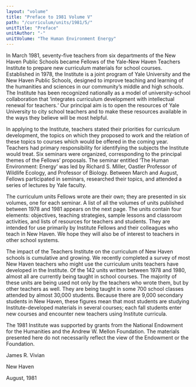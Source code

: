 ```yaml
---
layout: "volume"
title: "Preface to 1981 Volume V"
path: "/curriculum/units/1981/5/"
unitTitle: "Preface"
unitAuthor: "-"
unitVolume: "The Human Environment Energy"
---
```

<body>
<p>
In March 1981, seventy-five teachers from six departments of the New Haven Public Schools became Fellows of the Yale-New Haven Teachers Institute to prepare new curriculum materials for school courses. Established in 1978, the Institute is a joint program of Yale University and the New Haven Public Schools, designed to improve teaching and learning of the humanities and sciences in our community’s middle and high schools. The Institute has been recognized nationally as a model of university-school collaboration that ‘integrates curriculum development with intellectual renewal for teachers.‘ Our principal aim is to open the resources of Yale University to city school teachers and to make these resources available in the ways they believe will be most helpful.
</p>
<p>
In applying to the Institute, teachers stated their priorities for curriculum development, the topics on which they proposed to work and the relation of these topics to courses which would be offered in the coming year. Teachers had primary responsibility for identifying the subjects the Institute would treat. Six seminars were organized, corresponding to the principal themes of the Fellows’ proposals. The seminar entitled ‘The Human Environment: Energy‘ was led by Richard S. Miller, Oastler Professor of Wildlife Ecology, and Professor of Biology. Between March and August, Fellows participated in seminars, researched their topics, and attended a series of lectures by Yale faculty.
</p>
<p>
The curriculum units Fellows wrote are their own; they are presented in six volumes, one for each seminar. A list of all the volumes of units published between 1978 and 1981 appears on the next page. The units contain four elements: objectives, teaching strategies, sample lessons and classroom activities, and lists of resources for teachers and students. They are intended for use primarily by Institute Fellows and their colleagues who teach in New Haven. We hope they will also be of interest to teachers in other school systems.
</p>
<p>
The impact of the Teachers Institute on the curriculum of New Haven schools is cumulative and growing. We recently completed a survey of most New Haven teachers who might use the curriculum units teachers have developed in the Institute. Of the 142 units written between 1978 and 1980, almost all are currently being taught in school courses. The majority of these units are being used not only by the teachers who wrote them, but by other teachers as well. They are being taught in some 700 school classes attended by almost 30,000 students. Because there are 9,000 secondary students in New Haven, these figures mean that most students are studying Institute-developed materials in several courses; each fall students enter new courses and encounter new teachers using Institute curricula.
</p>
<p>
The 1981 Institute was supported by grants from the National Endowment for the Humanities and the Andrew W. Mellon Foundation. The materials presented here do not necessarily reflect the view of the Endowment or the Foundation.
</p>
<p>
James R. Vivian
</p>
<p>
New Haven
</p>
<p>
August, 1981
</p>
</body>